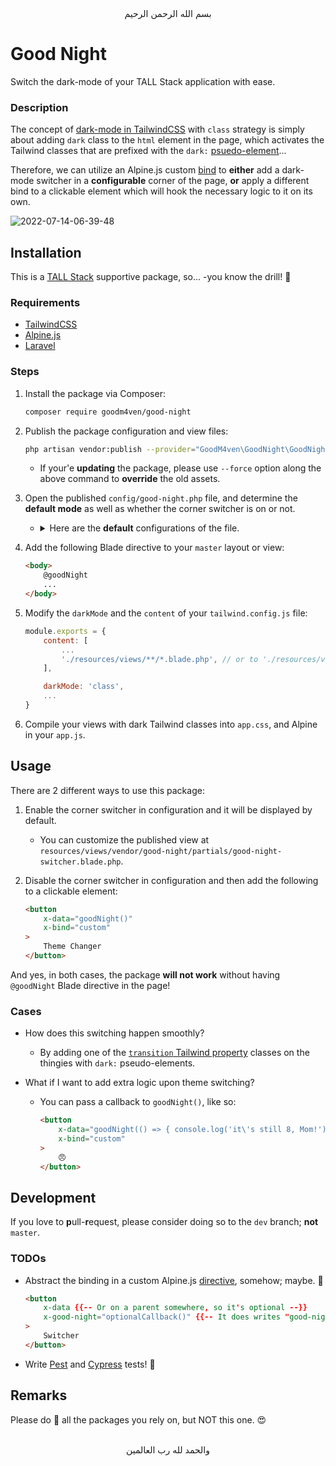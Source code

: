 <div align="center">
    بسم الله الرحمن الرحيم
</div>

# Good Night

Switch the dark-mode of your TALL Stack application with ease.

### Description

The concept of [dark-mode in TailwindCSS](https://tailwindcss.com/docs/dark-mode) with `class` strategy is simply about adding `dark` class to the `html` element in the page, which activates the Tailwind classes that are prefixed with the `dark:` [psuedo-element](https://tailwindcss.com/docs/hover-focus-and-other-states#pseudo-elements)...

Therefore, we can utilize an Alpine.js custom [bind](https://alpinejs.dev/globals/alpine-bind) to **either** add a dark-mode switcher in a **configurable** corner of the page, **or** apply a different bind to a clickable element which will hook the necessary logic to it on its own.

![2022-07-14-06-39-48](https://user-images.githubusercontent.com/81492351/178893504-37173339-5709-48f8-9359-a67e63d08942.gif)


## Installation

This is a [TALL Stack](https://tallstack.dev) supportive package, so... -you know the drill! 🙂

### Requirements

- [TailwindCSS](https://tailwindcss.com)
- [Alpine.js](https://alpinejs.dev)
- [Laravel](https://laravel.com)

### Steps

1. Install the package via Composer:

   ```bash
   composer require goodm4ven/good-night
   ```

2. Publish the package configuration and view files:

   ```bash
   php artisan vendor:publish --provider="GoodM4ven\GoodNight\GoodNightServiceProvider"
   ```

   - If your'e **updating** the package, please use `--force` option along the above command to **override** the old assets.

3. Open the published `config/good-night.php` file, and determine the **default mode** as well as whether the corner switcher is on or not.

   - <details>
       <summary>
         Here are the <b>default</b> configurations of the file.
       </summary><br>

     ```php
     /*
      |--------------------------------------------------------------------------
      | Default Mode
      |--------------------------------------------------------------------------
      |
      | Determine the default dark/light mode that the app will start with.
      |
      | The default is `light` and is stored in `$store.goodNightMode`.
      |
      */

     'default-mode' => env('GOOD_NIGHT_DEFAULT', 'light'),


     /*
      |--------------------------------------------------------------------------
      | Switcher Enabled
      |--------------------------------------------------------------------------
      |
      | Decide whether to show or hide the corner dark-mode switcher in the page.
      |
      | Either way, the package won't work without `@goodNight` directive.
      |
      */

     'switcher-enabled' => env('GOOD_NIGHT_ENABLED', true),


     /*
      |--------------------------------------------------------------------------
      | Switcher Position
      |--------------------------------------------------------------------------
      |
      | Determine the position of the corner switcher button when shown in the page.
      |
      | Available positions are: top-right, top-left, bottom-left, bottom-right.
      |
      */

     'switcher-position' => env('GOOD_NIGHT_POSITION', 'top-right'),
     ```
     </details>

4. Add the following Blade directive to your `master` layout or view:

   ```html
   <body>
       @goodNight
       ...
   </body>
   ```

5. Modify the `darkMode` and the `content` of your `tailwind.config.js` file:

   ```js
   module.exports = {
       content: [
           ...
           './resources/views/**/*.blade.php', // or to './resources/views/vendor/good-night/**' specifically...
       ],

       darkMode: 'class',
       ...
   }
   ```

6. Compile your views with dark Tailwind classes into `app.css`, and Alpine in your `app.js`.


## Usage

There are 2 different ways to use this package:

1. Enable the corner switcher in configuration and it will be displayed by default.

   - You can customize the published view at `resources/views/vendor/good-night/partials/good-night-switcher.blade.php`.

2. Disable the corner switcher in configuration and then add the following to a clickable element:

   ```html
   <button
       x-data="goodNight()"
       x-bind="custom"
   >
       Theme Changer
   </button>
   ```
   
And yes, in both cases, the package **will not work** without having `@goodNight` Blade directive in the page!

### Cases

- How does this switching happen smoothly?

  - By adding one of the [`transition` Tailwind property](https://tailwindcss.com/docs/transition-property) classes on the thingies with `dark:` pseudo-elements.

- What if I want to add extra logic upon theme switching?

  - You can pass a callback to `goodNight()`, like so:

    ```html
    <button
        x-data="goodNight(() => { console.log('it\'s still 8, Mom!') })"
        x-bind="custom"
    >
        😠
    </button>
    ```


## Development

If you love to **p**ull-**r**equest, please consider doing so to the `dev` branch; **not** `master`.

### TODOs

- Abstract the binding in a custom Alpine.js [directive](https://alpinejs.dev/advanced/extending#custom-directives), somehow; maybe. 🤔

  ```html
  <button
      x-data {{-- Or on a parent somewhere, so it's optional --}}
      x-good-night="optionalCallback()" {{-- It does writes "good-night" only once! --}}
  >
      Switcher
  </button>
  ```

- Write [Pest](https://pestphp.com) and [Cypress](https://cypress.io) tests! 🥲


## Remarks

Please do 🌟 all the packages you rely on, but NOT this one. 😍


<div align="center">
   <br>والحمد لله رب العالمين
</div>

